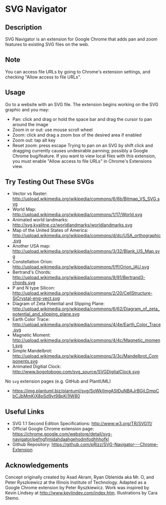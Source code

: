 SVG Navigator
====================

Description
--------------------------------
SVG Navigator is an extension for Google Chrome that adds pan and zoom features to existing SVG files on the web.

Note
--------------------------------
You can access file URLs by going to Chrome's extension settings, and checking "Allow access to file URLs".

Usage
--------------------------------
Go to a website with an SVG file. The extension begins working on the SVG graphic and you may:
* Pan: click and drag or hold the space bar and drag the cursor to pan around the image
* Zoom in or out: use mouse scroll wheel
* Zoom: click and drag a zoom box of the desired area if enabled
* Zoom out: tap alt key
* Reset zoom: press escape
Trying to pan on an SVG by shift click and dragging currently causes undesirable panning; possibly a Google Chrome bug/feature.
If you want to view local files with this extension, you must enable "Allow access to file URLs" in Chrome's Extensions view.

Try Testing Out These SVGs
---------------------------------
* Vector vs Raster: http://upload.wikimedia.org/wikipedia/commons/6/6b/Bitmap_VS_SVG.svg
* World Map: http://upload.wikimedia.org/wikipedia/commons/1/17/World.svg
* Animated world landmarks: http://svg.kvalitne.cz/worldlandmarks/worldlandmarks.svg
* Map of the United States of America: http://upload.wikimedia.org/wikipedia/commons/d/dc/USA_orthographic.svg
* Another USA map: http://upload.wikimedia.org/wikipedia/commons/3/32/Blank_US_Map.svg
* Constellation Orion: http://upload.wikimedia.org/wikipedia/commons/f/ff/Orion_IAU.svg
* Bertrand's Chords: http://upload.wikimedia.org/wikipedia/commons/9/91/Bertrand3-chords.svg
* P and N type Silicon: http://upload.wikimedia.org/wikipedia/commons/2/20/CellStructure-SiCrystal-eng-vect.svg
* Diagram of Zeta Potential and Slipping Plane: http://upload.wikimedia.org/wikipedia/commons/6/62/Diagram_of_zeta_potential_and_slipping_plane.svg
* Earth Color Trace: http://upload.wikimedia.org/wikipedia/commons/4/4e/Earth_Color_Trace.svg
* Magnetic Moment: http://upload.wikimedia.org/wikipedia/commons/4/4c/Magnetic_moment.svg
* Simple Mandelbrot: http://upload.wikimedia.org/wikipedia/commons/3/3c/Mandelbrot_Components.svg
* Animated Digitial Clock: http://www.bogotobogo.com/svg_source/SVGDigitalClock.svg

No `svg` extension pages (e.g. GitHub and PlantUML)

* https://img.plantuml.biz/plantuml/svg/SoWkIImgAStDuNBAJrBGjLDmpCbCJbMmKiX8pSd9vt98pKi1IW80

Useful Links
------------------------------
* SVG 1.1 Second Edition Specifications: http://www.w3.org/TR/SVG11/
* Official Google Chrome extension page: https://chrome.google.com/webstore/detail/svg-navigator/pefngfjmidahdaahgehodmfodhhhofkl
* Github Repository: https://github.com/pRizz/SVG-Navigator---Chrome-Extension

Acknowledgements
-----------------------------
Concept originally created by Asad Akram, Ryan Oblenida aka Mr. O, and Peter Ryszkiewicz at the Illinois Institute of Technology.
Adapted as a Google Chrome extension by Peter Ryszkiewicz. Work was inspired by Kevin Lindsey at http://www.kevlindev.com/index.htm.
Illustrations by Cara Stemo.